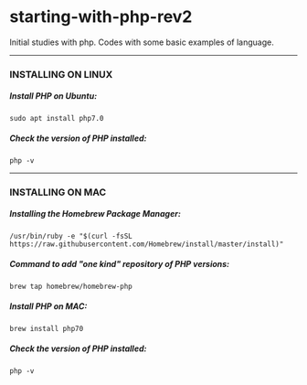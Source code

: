 # starting-with-php-rev2
Initial studies with php. Codes with some basic examples of language.

________________________________________________________

### INSTALLING ON LINUX

##### **Install PHP on Ubuntu:**

`sudo apt install php7.0`

##### **Check the version of PHP installed:**

`php -v`

________________________________________________________

### INSTALLING ON MAC

##### **Installing the Homebrew Package Manager:**

`/usr/bin/ruby -e "$(curl -fsSL https://raw.githubusercontent.com/Homebrew/install/master/install)"`

##### **Command to add "one kind" repository of PHP versions:**

`brew tap homebrew/homebrew-php`

##### **Install PHP on MAC:**

`brew install php70`

##### **Check the version of PHP installed:**

`php -v`
